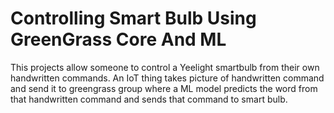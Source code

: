 # Controlling Smart Bulb Using GreenGrass Core And ML
This projects allow someone to control a Yeelight smartbulb from their own handwritten commands. An IoT thing takes picture of handwritten command and send it to greengrass group where a ML model predicts the word from that handwritten command and sends that command to smart bulb.

